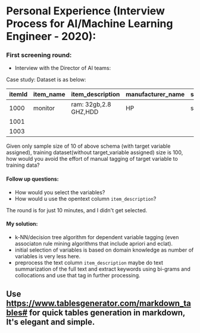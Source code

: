 # Personal Experience (Interview Process for AI/Machine Learning Engineer - 2020):  
### First screening round:  
+ Interview with the Director of AI teams:  

Case study: Dataset is as below:  
  
| itemId | item_name | item_description      | manufacturer_name | supplier_name | target_variable(home/workplace) |
|--------|-----------|-----------------------|-------------------|---------------|---------------------------------|
| 1000   | monitor   | ram: 32gb,2.8 GHZ,HDD | HP                | senty pvt ltd | workplace                       |
| 1001   |           |                       |                   |               |                                 |
| 1003   |           |                       |                   |               |                                 |  

Given only sample size of 10 of above schema (with target variable assigned), training dataset(without target_variable assigned) size is 100, how would you avoid the effort of manual tagging  of target variable to training data?  
#### Follow up questions:  
+ How would you select the variables?
+ How would u use the opentext column `item_description`?

The round is for just 10 minutes, and I didn't get selected.

#### My solution:  
+ k-NN/decision tree algorithm for dependent variable tagging (even associaton rule mining algorithms that include apriori and eclat).  
+ initial selection of variables is based on domain knowledge as number of variables is very less here.
+ preprocess the text column `item_description` maybe do text summarization of the full text and extract keywords using bi-grams and collocations and use that tag in further processing.  


## Use https://www.tablesgenerator.com/markdown_tables# for quick tables generation in markdown, It's elegant and simple.  
